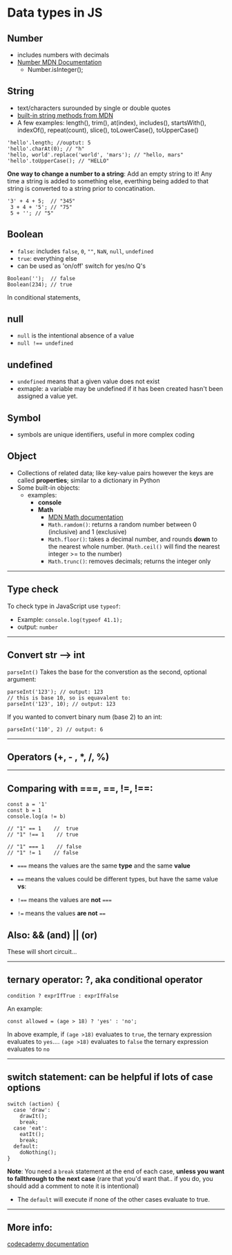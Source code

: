 # Data types in JS

## Number
- includes numbers with decimals
- [Number MDN Documentation](https://developer.mozilla.org/en-US/docs/Web/JavaScript/Reference/Global_Objects/Number)
  - Number.isInteger();
## String
- text/characters surounded by single or double quotes
- [built-in string methods from MDN](https://developer.mozilla.org/en-US/docs/web/javascript/reference/global_objects/string)
- A few examples: length(), trim(), at(index), includes(), startsWith(), indexOf(), repeat(count), slice(), toLowerCase(), toUpperCase()
```
'hello'.length; //ouptut: 5
'hello'.charAt(0); // "h"
'hello, world'.replace('world', 'mars'); // "hello, mars"
'hello'.toUpperCase(); // "HELLO"
  ```
**One way to change a number to a string**: Add an empty string to it!  Any time a string is added to something else, everthing being added to that string is converted to a string prior to concatination.
```
'3' + 4 + 5;  // "345"
 3 + 4 + '5'; // "75"
 5 + ''; // "5"
```

## Boolean
- `false`: includes `false`, `0`, `""`, `NaN`, `null`, `undefined`
- `true`: everything else
- can be used as 'on/off' switch for yes/no Q's
```
Boolean('');  // false
Boolean(234); // true
```
In conditional statements, 

## null
- `null` is the intentional absence of a value
- `null !== undefined`
## undefined
- `undefined` means that a given value does not exist 
- exmaple: a variable may be undefined if it has been created hasn't been assigned a value yet.
  
## Symbol
- symbols are unique identifiers, useful in more complex coding
  
## Object
- Collections of related data; like key-value pairs however the keys are called **properties**; similar to a dictionary in Python
- Some built-in objects:
  - examples: 
    - **console**
    - **Math**
      - [MDN Math documentation](https://developer.mozilla.org/en-US/docs/Web/JavaScript/Reference/Global_Objects/Math)
      - `Math.ramdom()`: returns a random number between 0 (inclusive) and 1 (exclusive)
      - `Math.floor()`: takes a decimal number, and rounds **down** to the nearest whole number. (`Math.ceil()` will find the nearest integer >= to the number)
      - `Math.trunc()`: removes decimals; returns the integer only
---
## Type check
To check type in JavaScript use `typeof`:
- Example: `console.log(typeof 41.1);`
- output: `number`

---
## Convert str --> int
`parseInt()` Takes the base for the converstion as the second, optional argument:
```
parseInt('123'); // output: 123 
// this is base 10, so is equavalent to:
parseInt('123', 10); // output: 123 
```
If you wanted to convert binary num (base 2) to an int:
```
parseInt('110', 2) // output: 6
```

---
## Operators (+, - , *, /, %)

---
## Comparing with ===, ==, !=, !==:
```
const a = '1'
const b = 1
console.log(a != b)

// "1" == 1    //  true
// "1" !== 1    // true

// "1" === 1    // false
// "1" != 1    // false
```
- `===` means the values are the same **type** and the same **value**
- `==` means the values could be different types, but have the same value  
**vs**:

- `!==` means the values are **not** `===`
- `!=` means the values **are not** `==` 

## Also: && (and) || (or)
These will short circuit... 

---
## ternary operator: ?, aka conditional operator
```
condition ? exprIfTrue : exprIfFalse
```
An example:
```
const allowed = (age > 18) ? 'yes' : 'no';
```
In above example, if `(age >18)` evaluates to `true`, the ternary expression evaluates to `yes`....  `(age >18)`  evaluates to `false` the ternary expression evaluates to `no`

---
## switch statement: can be helpful if lots of case options
```
switch (action) {
  case 'draw':
    drawIt();
    break;
  case 'eat':
    eatIt();
    break;
  default:
    doNothing();
}
```
**Note**: You need a `break` statement at the end of each case, **unless you want to fallthrough to the next case** (rare that you'd want that.. if you do, you should add a comment to note it is intentional)
- The `default` will execute if none of the other cases evaluate to true.

---
  
## More info:
[codecademy documentation](https://www.codecademy.com/resources/docs/javascript)